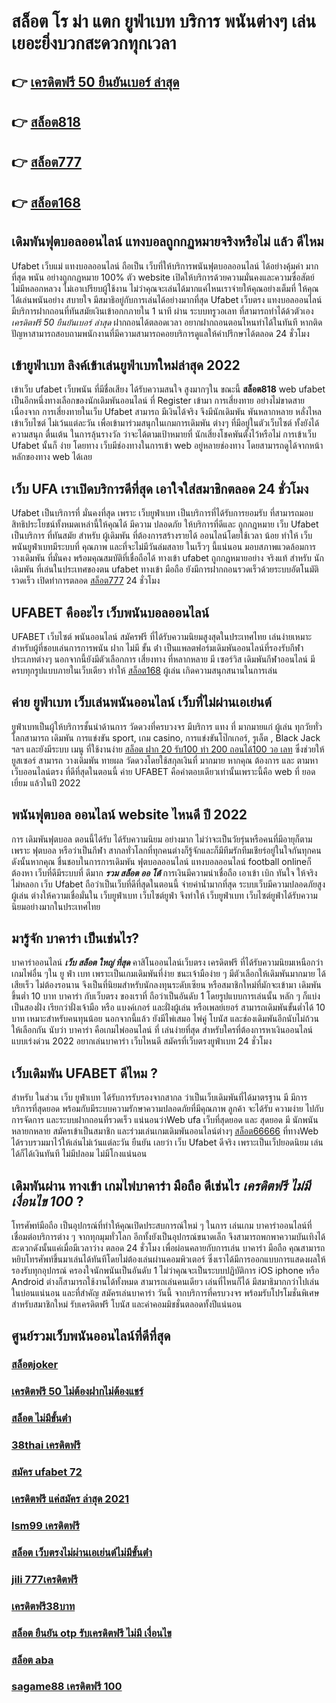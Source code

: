 # สล็อต โร ม่า แตก ยูฟ่าเบท บริการ พนันต่างๆ  เล่นเยอะยิ่งบวกสะดวกทุกเวลา

## 👉 [เครดิตฟรี 50 ยืนยันเบอร์ ล่าสุด](https://www.ufaeat.com/register/)
## 👉 [สล็อต818](https://www.ufaeat.com/ทางเข้ายูฟ่าเบท-ufabet/)
## 👉 [สล็อต777](https://www.ufaeat.com/credit-free-50/)
## 👉 [สล็อต168](https://www.ufaeat.com/regis-ufabet-master-free/)

##  เดิมพันฟุตบอลออนไลน์  แทงบอลถูกกฏหมายจริงหรือไม่ แล้ว ดีไหม 

 Ufabet เว็บแม่  แทงบอลออนไลน์ ถือเป็น เว็บที่ให้บริการพนันฟุตบอลออนไลน์ ได้อย่างคุ้มค่า  มากที่สุด  พนัน อย่างถูกกฏหมาย 100% ตัว website เปิดให้บริการด้วยความมั่นคงและความซื่อสัตย์  ไม่มีหลอกหลวง ไม่เอาเปรียบผู้ใช้งาน ไม่ว่าคุณจะเล่นได้มากแค่ไหนเราจ่ายให้คุณอย่างเต็มที่ ให้คุณได้เล่นพนันอย่าง สบายใจ  มีสมาธิอยู่กับการเล่นได้อย่างมากที่สุด Ufabet เว็บตรง   แทงบอลออนไลน์ มีบริการฝากถอนที่ทันสมัยเงินเข้าอกกภายใน  1 นาที  ผ่าน ระบบทรูวอเลท ที่สามารถทำได้ด้วตัวเอง  *เครดิตฟรี 50 ยืนยันเบอร์ ล่าสุด* ฝากถอนได้ตลอดเวลา อยากฝากถอนตอนไหนทำได้ในทันที หากติดปัญหาสามารถสอบถามพนักงานที่มีความสามารถคอยบริการดูแลให้คำปรึกษาได้ตลอด 24 ชั่วโมง

## เข้ายูฟ่าเบท ลิงค์เข้าเล่นยูฟ่าเบทใหม่ล่าสุด 2022 

เข้าเว็บ ufabet   เว็บพนัน  ที่มีชื่อเสียง  ได้รับความสนใจ สูงมากๆใน ขณะนี้ **สล็อต818**  web ufabet  เป็นอีกหนึ่งทางเลือกของนักเดิมพันออนไลน์  ที่ Register เข้ามา การเสี่ยงทาย อย่างไม่ขาดสาย เนื่องจาก การเสี่ยงทายในเว็บ Ufabet สามารถ มีเงินได้จริง จึงมีนักเดิมพัน พันหลากหลาย  หลั่งไหลเข้าเว็บไซต์ ไม่เว้นแต่ละวัน เพื่อเข้ามาร่วมสนุกในเกมการเดิมพัน ต่างๆ ที่มีอยู่ในตัวเว็บไซต์  ทั้งยังได้ความสนุก ตื่นเต้น ในการลุ้นรางวัล ว่าจะได้ตามเป้าหมายที่ นักเสี่ยงโชคพันตั้งไว้หรือไม่ การเข้าเว็บ Ufabet นั้นก็ ง่าย  โดยทาง เว็บมีช่องทางในการเข้า web อยู่หลายช่องทาง โดยสามารถดูได้จากหน้าหลักของทาง web ได้เลย


## เว็บ UFA เราเปิดบริการดีที่สุด เอาใจใส่สมาชิกตลอด 24 ชั่วโมง

Ufabet  เป็นบริการที่ มั่นคงที่สุด เพราะ เว็บยูฟ่าเบท  เป็นบริการที่ได้รับการยอมรับ ที่สามารถมอบสิทธิประโยชน์ทั้งหมดเหล่านี้ให้คุณได้ มีความ ปลอดภัย ให้บริการที่ดีและ ถูกกฎหมาย เว็บ Ufabet เป็นบริการ ที่ทันสมัย สำหรับ ผู้เดิมพัน ที่ต้องการสร้างรายได้ ออนไลน์โดยใช้เวลา น้อย  ทำให้  เว็บพนันยูฟ่าเบทมีระบบที่ คุณภาพ และที่จะไม่มีวันล่มสลาย ในเร็วๆ นี้แน่นอน มอบสภาพแวดล้อมการ วางเดิมพัน ที่มั่นคง พร้อมคุณสมบัติที่เชื่อถือได้  ทางเข้า ufabet   ถูกกฎหมายอย่าง จริงแท้ สำหรับ นักเดิมพัน ที่เล่นในประเทศของตน  ufabet ทางเข้า มือถือ ยังมีการฝากถอนรวดเร็วด้วยระบบอัตโนมัติ รวดเร็ว เปิดทำการตลอด [สล็อต777](https://www.ufaeat.com/regis-ufabet-master-free/) 24 ชั่วโมง


## UFABET คืออะไร เว็บพนันบอลออนไลน์

UFABET เว็บไซต์  พนันออนไลน์ สมัครฟรี  ที่ได้รับความนิยมสูงสุดในประเทศไทย เล่นง่ายเหมาะสำหรับผู้ที่ชอบเล่นการการพนัน ฝาก ไม่มี ขั้น ต่ํา  เป็นแพลตฟอร์มเดิมพันออนไลน์ที่รองรับกีฬาประเภทต่างๆ นอกจากนี้ยังมีตัวเลือกการ เสี่ยงทาง ที่หลากหลาย มี เซอร์วิส  เดิมพันกีฬาออนไลน์  มีครบทุกรูปแบบภายในเว็บเดียว ทำให้  [สล็อต168](https://www.ufaeat.com/regis-ufabet-master-free/) ผู้เล่น เกิดความสนุกสนานในการเล่น

## ค่าย ยูฟ่าเบท  เว็บเล่นพนันออนไลน์  เว็บที่ไม่ผ่านเอเย่นต์ 

ยูฟ่าเบทเป็นผู้ให้บริการชั้นนำด้านการ วัดดวงที่ครบวงจร มีบริการ แทง ที่ มากมายแก่ ผู้เล่น  ทุกวัยทั่วโลกสามารถ  เดิมพัน การแข่งขัน sport, เกม casino, การแข่งขันโป๊กเกอร์, รูเล็ต ,  Black Jack ฯลฯ และยังมีระบบ เมนู ที่ใช้งานง่าย [สล็อต ฝาก 20 รับ100 ทํา 200 ถอนได้100 วอ เลท](https://www.ufaeat.com/ทางเข้ายูฟ่าเบท-ufabet/) ซึ่งช่วยให้ ยูสเซอร์ สามารถ วางเดิมพัน ทายผล วัดดวงโดยใช้สกุลเงินที่ มากมาย  หากคุณ ต้องการ  และ  ตามหา  เว็บออนไลน์ตรง  ที่ดีที่สุดในตอนนี้ ค่าย UFABET  คือคำตอบเดียวเท่านั้นเพราะนี้คือ web ที่  ยอดเยี่ยม แล้วในปี 2022

##  พนันฟุตบอล ออนไลน์  website ไหนดี ปี 2022

การ เดิมพันฟุตบอล  ตอนนี้ได้รับ ได้รับความนิยม อย่างมาก ไม่ว่าจะเป็นวัยรุ่นหรือคนที่มีอายุก็ตาม เพราะ ฟุตบอล หรือว่าเป็นกีฬา สากลทั่วโลกที่ทุกคนต่างก็รู้จักและก็มีทีมรักทีมเชียร์อยู่ในใจกันทุกคน ดังนั้นหากคุณ ชื่นชอบในการการเดิมพัน ฟุตบอลออนไลน์ แทงบอลออนไลน์ football onlineก็ต้องหา เว็บที่ดีมีระบบที่ ดีมาก ***รวม สล็อต ออ โต้*** การเงินมีความน่าเชื่อถือ  เอาเข้า  เบิก  ทันใจ ให้จริง  ไม่หลอก เว็บ Ufabet ถือว่าเป็นเว็บที่ดีที่สุดในตอนนี้ จ่ายค่าน้ำมากที่สุด ระบบเว็บมีความปลอดภัยสูง  ผู้เล่น ต่างให้ความเชื่อมั่นใน เว็บยูฟ่าเบท เว็บไซต์ยูฟ่า จึงทำให้ เว็บยูฟ่าเบท เว็บไซต์ยูฟ่าได้รับความนิยมอย่างมากในประเทศไทย

## มารู้จัก  บาคาร่า เป็นเช่นไร? 

บาคาร่าออนไลน์ ***เว็บ สล็อต ใหญ่ ที่สุด***  คาสิโนออนไลน์เว็บตรง เครดิตฟรี  ที่ได้รับความนิยมเหนือกว่าเกมไพ่อื่น ๆใน  ยู ฟ่า เบท  เพราะเป็นเกมเดิมพันที่ง่าย ชนะเจ้ามือง่าย ๆ มีตัวเลือกให้เดิมพันมากมาย ได้เสียเร็ว ไม่ต้องรอนาน จึงเป็นที่นิยมสำหรับนักลงทุนระดับเซียน หรือสมาชิกใหม่ที่มักจะเข้ามา  เดิมพันขึ้นต่ำ 10 บาท บาคาร่า  กับเว็บตรง ของเราที่  ถือว่าเป็นอันดับ 1 โดยรูปแบบการเล่นนั้น หลัก ๆ ก็แบ่งเป็นสองฝั่ง เรียกว่าฝั่งเจ้ามือ หรือ แบงค์เกอร์ และฝั่งผู้เล่น หรือเพลย์เยอร์ สามารถเดิมพันขั้นต่ำได้ 10 บาท เหมาะสำหรับคนทุนน้อย นอกจากนี้แล้ว ยังมีไพ่เสมอ ไพ่คู่ โบนัส และช่องเดิมพันอีกนับไม่ถ้วนให้เลือกกัน นับว่า บาคาร่า คือเกมไพ่ออนไลน์ ที่ เล่นง่ายที่สุด  สำหรับใครที่ต้องการหาเงินออนไลน์แบบเร่งด่วน 2022 อยากเล่นบาคาร่า เว็บไหนดี สมัครที่เว็บตรงยูฟ่าเบท  24 ชั่วโมง


## เว็บเดิมพัน UFABET ดีไหม ?

สำหรับ ในส่วน  เว็บ ยูฟ่าเบท  ได้รับการรับรองจากสากล ว่าเป็นเว็บเดิมพันที่ได้มาตรฐาน  มี มีการบริการที่สุดยอด พร้อมกับมีระบบความรักษาความปลอดภัยที่มีคุณภาพ ลูกค้า  จะได้รับ ความง่าย   ไปกับ การจัดการ และระบบฝากถอนที่รวดเร็ว  แน่นอนว่าWeb   ufa  เว็บที่สุดยอด และ สุดยอด มี นักพนันหลายกหลาย สมัครเข้าเป็นสมาชิก  และร่วมเล่นเกมเดิมพันออนไลน์ต่างๆ [สล็อต66666](https://www.ufaeat.com/ufabet-master-login/) ที่ทางWeb ได้รวบรวมมาไว้ให้เล่นไม่เว้นแต่ละวัน  ยืนยัน เลยว่า เว็บ Ufabet  ดีจริง  เพราะเป็นเว็ปยอดนิยม เล่นได้ก็ได้เงินทันที ไม่มีปลอม ไม่มีโกงแน่นอน

## เดิมพันผ่าน ทางเข้า เกมไพ่บาคาร่า มือถือ  ดีเช่นไร *เครดิตฟรี ไม่มี เงื่อนไข 100* ?

 โทรศัพท์มือถือ  เป็นอุปกรณ์ที่ทำให้คุณเปิดประสบการณ์ใหม่ ๆ ในการ เล่นเกม  บาคาร่าออนไลน์ที่เชื่อมต่อบริการต่าง ๆ จากทุกมุมทั่วโลก อีกทั้งยังเป็นอุปกรณ์ขนาดเล็ก จึงสามารถพกพาความบันเทิงได้สะดวกดังนั้นแค่เมื่อมีเวลาว่าง  ตลอด 24 ชั่วโมง  เพื่อผ่อนคลายกับการเล่น บาคาร่า มือถือ คุณสามารถหยิบโทรศัพท์ขึ้นมาเล่นได้ทันทีโดยไม่ต้องเล่นผ่านคอมพิวเตอร์ ซึ่งเราได้มีการออกแบบการแสดงผลให้รองรับทุกอุปกรณ์  ครองใจนักพนันเป็นอันดับ 1  ไม่ว่าคุณจะเป็นระบบปฏิบัติการ iOS iphone หรือ Android ต่างก็สามารถใช้งานได้ทั้งหมด สามารถเล่นคนเดียว เล่นที่ไหนก็ได้ มีสมาธิมากกว่าไปเล่นในบ่อนแน่นอน และที่สำคัญ สมัครเล่นบาคาร่า วันนี้ จากบริการที่ครบวงจร พร้อมรับโปรโมชั่นพิเศษสำหรับสมาชิกใหม่ รับเครดิตฟรี โบนัส และค่าคอมมิชชั่นตลอดทั้งปีแน่นอน


## ศูนย์รวมเว็บพนันออนไลน์ที่ดีที่สุด

### [สล็อตjoker](https://atom.io/themes/UFAEAT%20ทางเข้า%20UFABET%20เครดิตฟรี%20ไม่ต้องฝาก%20ไม่ต้องแชร์%20แค่สมัครใหม่ล่าสุด%20008%20สล็อต%20สมัครฟรี%20ฟรีเครดิต%20100%)
### [เครดิตฟรี 50 ไม่ต้องฝากไม่ต้องแชร์](https://atom.io/themes/UFAEAT%20ทางเข้า%20UFABET%20สล็อต%20ยืนยันเบอร์โทร%20รับเครดิตฟรี%20ล่าสุด%20ฟรี2021%20008%20สล็อต%20สมัครฟรี%20ฟรีเครดิต%20100%)
### [สล็อต ไม่มีขั้นต่ํา](https://atom.io/themes/UFAEAT%20ทางเข้า%20UFABET%203k%20สล็อต%20008%20สล็อต%20สมัครฟรี%20ฟรีเครดิต%20100%)
### [38thai เครดิตฟรี](https://atom.io/themes/UFAEAT%20ทางเข้า%20UFABET%20นินจา%20สล็อต%20008%20สล็อต%20สมัครฟรี%20ฟรีเครดิต%20100%)
### [สมัคร ufabet 72](https://atom.io/themes/UFAEAT%20ทางเข้า%20UFABET%20สล็อต38%20008%20สล็อต%20สมัครฟรี%20ฟรีเครดิต%20100%)
### [เครดิตฟรี แค่สมัคร ล่าสุด 2021](https://atom.io/themes/UFAEAT%20ทางเข้า%20UFABET%20riches777%20เครดิตฟรี%20008%20สล็อต%20สมัครฟรี%20ฟรีเครดิต%20100%)
### [lsm99 เครดิตฟรี](https://atom.io/themes/UFAEAT%20ทางเข้า%20UFABET%20เครดิตฟรี%20ไม่มี%20เงื่อนไข%20แค่สมัคร%20ล่าสุด%20008%20สล็อต%20สมัครฟรี%20ฟรีเครดิต%20100%)
### [สล็อต เว็บตรงไม่ผ่านเอเย่นต์ไม่มีขั้นต่ํา](https://atom.io/themes/UFAEAT%20ทางเข้า%20UFABET%20สล็อต%20เครดิต%20ฟรี%2038%20008%20สล็อต%20สมัครฟรี%20ฟรีเครดิต%20100%)
### [jili 777เครดิตฟรี](https://atom.io/themes/UFAEAT%20ทางเข้า%20UFABET%20สล็อต%20เครดิตฟรี%20ไม่ต้องฝากก่อน%20ไม่ต้องแชร์%20ยืนยันเบอร์โทรศัพท์%20008%20สล็อต%20สมัครฟรี%20ฟรีเครดิต%20100%)
### [เครดิตฟรี38บาท](https://atom.io/themes/UFAEAT%20ทางเข้า%20UFABET%20จีคลับ%20สล็อต%20มือถือ%20ฟรี%20008%20สล็อต%20สมัครฟรี%20ฟรีเครดิต%20100%)
### [สล็อต ยืนยัน otp รับเครดิตฟรี ไม่มี เงื่อนไข](https://atom.io/themes/UFAEAT%20ทางเข้า%20UFABET%20เครดิตฟรี%20กดรับเอง%20ได้จริง%20ไม่ต้องแชร์%202022%20008%20สล็อต%20สมัครฟรี%20ฟรีเครดิต%20100%)
### [สล็อต aba](https://atom.io/themes/UFAEAT%20ทางเข้า%20UFABET%20สล็อตฝาก-ถอน%20true%20wallet%20ไม่มี%20ขั้น%20ต่ํา%202021%20เครดิตฟรี%20008%20สล็อต%20สมัครฟรี%20ฟรีเครดิต%20100%)
### [sagame88 เครดิตฟรี 100](https://atom.io/themes/UFAEAT%20ทางเข้า%20UFABET%20ทดลอง%20เล่น%20เกม%20สล็อต%20pg%20008%20สล็อต%20สมัครฟรี%20ฟรีเครดิต%20100%)